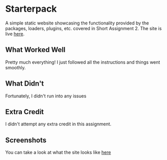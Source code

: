 # Starterpack

A simple static website showcasing the functionality provided by the packages, loaders, plugins, etc. covered in Short Assignment 2. The site is live [here](https://starterpack-vd5l.onrender.com/).

## What Worked Well

Pretty much everything! I just followed all the instructions and things went smoothly.

## What Didn't

Fortunately, I didn't run into any issues

## Extra Credit

I didn't attempt any extra credit in this assignment.

## Screenshots

You can take a look at what the site looks like [here](Starterpack.png)
